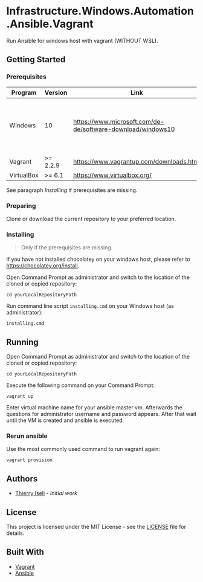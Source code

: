 # Infrastructure.Windows.Automation.Ansible.Vagrant

Run Ansible for windows host with vagrant (WITHOUT WSL).

## Getting Started

### Prerequisites

| Program | Version | Link | Info |
|-------------|-------------|-----|--|
| Windows | 10 | https://www.microsoft.com/de-de/software-download/windows10 | You need to have a local administrator account on your windows host |
| Vagrant | >= 2.2.9 | https://www.vagrantup.com/downloads.html | N/A |
| VirtualBox | >= 6.1 | https://www.virtualbox.org/ | N/A |

See paragraph *Installing* if prerequisites are missing. 

### Preparing

Clone or download the current repository to your preferred location.

### Installing

> Only if the prerequisites are missing.

If you have not installed chocolatey on your windows host, please refer to https://chocolatey.org/install.

Open Command Prompt as administrator and switch to the location of the cloned or copied repository:

```
cd yourLocalRepositoryPath
```

Run command line script `installing.cmd` on your Windows host (as administrator):

```
installing.cmd
```

## Running

Open Command Prompt as administrator and switch to the location of the cloned or copied repository:

```
cd yourLocalRepositoryPath
```

Execute the following command on your Command Prompt:

```
vagrant up
```

Enter virtual machine name for your ansible master vm.
Afterwards the questions for administrator username and password appears.
After that wait until the VM is created and ansible is executed.

### Rerun ansible

Use the most commonly used command to run vagrant again: 

```
vagrant provision
```

## Authors

- [Thierry Iseli](https://github.com/thierryiseli) - *Initial work*

## License

This project is licensed under the MIT License - see the [LICENSE](LICENSE) file for details.

## Built With

- [Vagrant](https://www.vagrantup.com/)
- [Ansible](https://www.ansible.com/)
